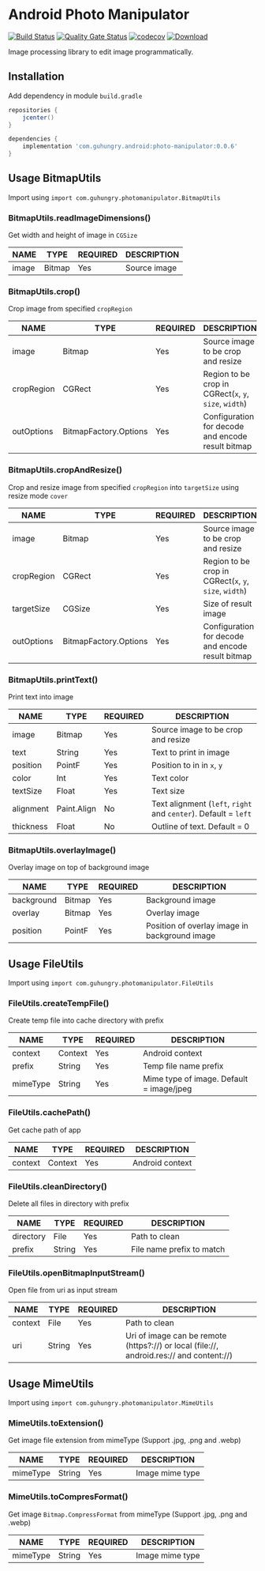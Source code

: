 # Android Photo Manipulator
[![Build Status](https://travis-ci.com/guhungry/android-photo-manipulator.svg?branch=master)](https://travis-ci.com/guhungry/android-photo-manipulator)
[![Quality Gate Status](https://sonarcloud.io/api/project_badges/measure?project=guhungry_android-photo-manipulator&metric=alert_status)](https://sonarcloud.io/dashboard?id=guhungry_android-photo-manipulator)
[![codecov](https://codecov.io/gh/guhungry/android-photo-manipulator/branch/master/graph/badge.svg)](https://codecov.io/gh/guhungry/android-photo-manipulator)
[ ![Download](https://api.bintray.com/packages/guhungry1/maven/com.guhungry.android%3Aphoto-manipulator/images/download.svg) ](https://bintray.com/guhungry1/maven/com.guhungry.android%3Aphoto-manipulator/_latestVersion)

Image processing library to edit image programmatically.

## Installation
Add dependency in module `build.gradle`

```gradle
repositories {
    jcenter()
}

dependencies {
    implementation 'com.guhungry.android:photo-manipulator:0.0.6'
}
```

## Usage BitmapUtils

Import using
`import com.guhungry.photomanipulator.BitmapUtils`

### BitmapUtils.readImageDimensions()
Get width and height of image in `CGSize`

| NAME       | TYPE                  | REQUIRED | DESCRIPTION                  |
|------------|-----------------------|----------|------------------------------|
| image      | Bitmap                | Yes      | Source image                 |

### BitmapUtils.crop()
Crop image from specified `cropRegion`

| NAME       | TYPE                  | REQUIRED | DESCRIPTION                                               |
|------------|-----------------------|----------|-----------------------------------------------------------|
| image      | Bitmap                | Yes      | Source image to be crop and resize                        |
| cropRegion | CGRect                | Yes      | Region to be crop in CGRect(`x`, `y`, `size`, `width`)    |
| outOptions | BitmapFactory.Options | Yes      | Configuration for decode and encode result bitmap         |

### BitmapUtils.cropAndResize()
Crop and resize image from specified `cropRegion` into `targetSize` using resize mode `cover`

| NAME       | TYPE                  | REQUIRED | DESCRIPTION                                               |
|------------|-----------------------|----------|-----------------------------------------------------------|
| image      | Bitmap                | Yes      | Source image to be crop and resize                        |
| cropRegion | CGRect                | Yes      | Region to be crop in CGRect(`x`, `y`, `size`, `width`)    |
| targetSize | CGSize                | Yes      | Size of result image                                      |
| outOptions | BitmapFactory.Options | Yes      | Configuration for decode and encode result bitmap         |

### BitmapUtils.printText()
Print text into image

| NAME       | TYPE                  | REQUIRED | DESCRIPTION                                                            |
|------------|-----------------------|----------|------------------------------------------------------------------------|
| image      | Bitmap                | Yes      | Source image to be crop and resize                                     |
| text       | String                | Yes      | Text to print in image                                                 |
| position   | PointF                | Yes      | Position to in in `x`, `y`                                             |
| color      | Int                   | Yes      | Text color                                                             |
| textSize   | Float                 | Yes      | Text size                                                              |
| alignment  | Paint.Align           | No       | Text alignment (`left`, `right` and `center`). Default = `left`        |
| thickness  | Float                 | No       | Outline of text. Default = 0                                           |

### BitmapUtils.overlayImage()
Overlay image on top of background image

| NAME       | TYPE                  | REQUIRED | DESCRIPTION                                                            |
|------------|-----------------------|----------|------------------------------------------------------------------------|
| background | Bitmap                | Yes      | Background image                                                       |
| overlay    | Bitmap                | Yes      | Overlay image                                                          |
| position   | PointF                | Yes      | Position of overlay image in background image                          |

## Usage FileUtils

Import using
`import com.guhungry.photomanipulator.FileUtils`

### FileUtils.createTempFile()
Create temp file into cache directory with prefix

| NAME       | TYPE                  | REQUIRED | DESCRIPTION                                     |
|------------|-----------------------|----------|-------------------------------------------------|
| context    | Context               | Yes      | Android context                                 |
| prefix     | String                | Yes      | Temp file name prefix                           |
| mimeType   | String                | Yes      | Mime type of image. Default = image/jpeg        |

### FileUtils.cachePath()
Get cache path of app

| NAME       | TYPE                  | REQUIRED | DESCRIPTION                                     |
|------------|-----------------------|----------|-------------------------------------------------|
| context    | Context               | Yes      | Android context                                 |

### FileUtils.cleanDirectory()
Delete all files in directory with prefix

| NAME       | TYPE                  | REQUIRED | DESCRIPTION                                     |
|------------|-----------------------|----------|-------------------------------------------------|
| directory  | File                  | Yes      | Path to clean                                   |
| prefix     | String                | Yes      | File name prefix to match                       |

### FileUtils.openBitmapInputStream()
Open file from uri as input stream

| NAME       | TYPE                  | REQUIRED | DESCRIPTION                                                                              |
|------------|-----------------------|----------|------------------------------------------------------------------------------------------|
| context    | File                  | Yes      | Path to clean                                                                            |
| uri        | String                | Yes      | Uri of image can be remote (https?://) or local (file://, android.res:// and content://) |

## Usage MimeUtils

Import using
`import com.guhungry.photomanipulator.MimeUtils`

### MimeUtils.toExtension()
Get image file extension from mimeType (Support .jpg, .png and .webp)

| NAME       | TYPE                  | REQUIRED | DESCRIPTION                                     |
|------------|-----------------------|----------|-------------------------------------------------|
| mimeType   | String                | Yes      | Image mime type                                 |

### MimeUtils.toCompresFormat()
Get image `Bitmap.CompressFormat` from mimeType (Support .jpg, .png and .webp)

| NAME       | TYPE                  | REQUIRED | DESCRIPTION                                     |
|------------|-----------------------|----------|-------------------------------------------------|
| mimeType   | String                | Yes      | Image mime type                                 |
